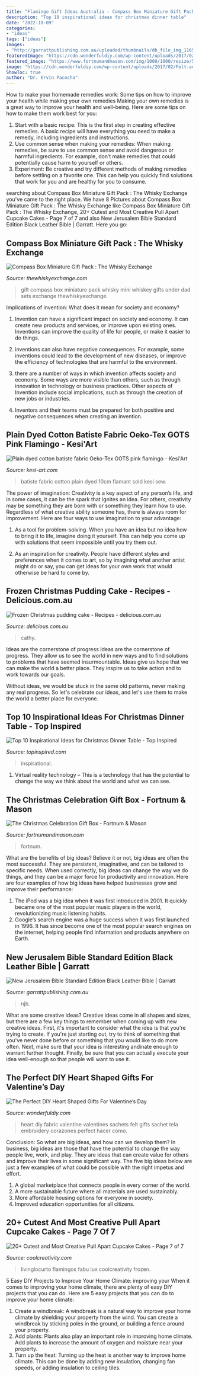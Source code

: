 ```yaml
---
title: "Flamingo Gift Ideas Australia - Compass Box Miniature Gift Pack : The Whisky Exchange"
description: "Top 10 inspirational ideas for christmas dinner table"
date: "2022-10-09"
categories:
- "ideas"
tags: ["ideas"]
images:
- "http://garrattpublishing.com.au/uploaded/thumbnails/db_file_img_11653_480xauto.jpg"
featuredImage: "https://cdn.wonderfuldiy.com/wp-content/uploads/2017/02/Felt-and-fabric-heart-sachet-.jpeg"
featured_image: "https://www.fortnumandmason.com/img/1000/1000/resize/5/0/5059531_2020_mob_sq.jpg"
image: "https://cdn.wonderfuldiy.com/wp-content/uploads/2017/02/Felt-and-fabric-heart-sachet-.jpeg"
ShowToc: true
author: "Dr. Ervin Pacocha"
---
```



How to make your homemade remedies work: Some tips on how to improve your health while making your own remedies
Making your own remedies is a great way to improve your health and well-being. Here are some tips on how to make them work best for you: 
1. Start with a basic recipe: This is the first step in creating effective remedies. A basic recipe will have everything you need to make a remedy, including ingredients and instructions. 
2. Use common sense when making your remedies: When making remedies, be sure to use common sense and avoid dangerous or harmful ingredients. For example, don’t make remedies that could potentially cause harm to yourself or others. 
3. Experiment: Be creative and try different methods of making remedies before settling on a favorite one. This can help you quickly find solutions that work for you and are healthy for you to consume.

	

		
searching about Compass Box Miniature Gift Pack : The Whisky Exchange you've came to the right place. We have 8 Pictures about Compass Box Miniature Gift Pack : The Whisky Exchange like Compass Box Miniature Gift Pack : The Whisky Exchange, 20+ Cutest and Most Creative Pull Apart Cupcake Cakes - Page 7 of 7 and also New Jerusalem Bible Standard Edition Black Leather Bible | Garratt. Here you go:
		
    
## Compass Box Miniature Gift Pack : The Whisky Exchange

<img loading=lazy src="https://img.thewhiskyexchange.com/540/mini_sets_com1.jpg" onerror="this.onerror=null;this.src='https://tse1.mm.bing.net/th?id=OIP.b_fd7AecIyiFk4lU1YE4jgHaJ4&amp;pid=15.1';" alt="Compass Box Miniature Gift Pack : The Whisky Exchange">

_Source: thewhiskyexchange.com_

>gift compass box miniature pack whisky mini whiskey gifts under dad sets exchange thewhiskyexchange. 

	

Implications of invention: What does it mean for society and economy?
1. Invention can have a significant impact on society and economy. It can create new products and services, or improve upon existing ones. Inventions can improve the quality of life for people, or make it easier to do things.
2. inventions can also have negative consequences. For example, some inventions could lead to the development of new diseases, or improve the efficiency of technologies that are harmful to the environment.

3. there are a number of ways in which invention affects society and economy. Some ways are more visible than others, such as through innovation in technology or business practices. Other aspects of Invention include social implications, such as through the creation of new jobs or industries.

4. Inventors and their teams must be prepared for both positive and negative consequences when creating an invention.

    
## Plain Dyed Cotton Batiste Fabric Oeko-Tex GOTS Pink Flamingo - Kesi&#039;Art

<img loading=lazy src="https://www.kesi-art.com/3346-large_default/plain-dyed-batiste-cotton-fabric-flamant-sold-by-10cm.jpg" onerror="this.onerror=null;this.src='https://tse1.mm.bing.net/th?id=OIP.cY5BZViq2elqOGEMoAPm7wHaHa&amp;pid=15.1';" alt="Plain dyed cotton batiste fabric Oeko-Tex GOTS pink flamingo - Kesi&#039;Art">

_Source: kesi-art.com_

>batiste fabric cotton plain dyed 10cm flamant sold kesi sew. 

	

The power of imagination:
Creativity is a key aspect of any person’s life, and in some cases, it can be the spark that ignites an idea. For others, creativity may be something they are born with or something they learn how to use. Regardless of what creative ability someone has, there is always room for improvement. Here are four ways to use imagination to your advantage: 
1. As a tool for problem-solving. When you have an idea but no idea how to bring it to life, imagine doing it yourself. This can help you come up with solutions that seem impossible until you try them out.

2. As an inspiration for creativity. People have different styles and preferences when it comes to art, so by imagining what another artist might do or say, you can get ideas for your own work that would otherwise be hard to come by.

    
## Frozen Christmas Pudding Cake - Recipes - Delicious.com.au

<img loading=lazy src="https://img.delicious.com.au/2yyhIf5q/w1200/del/2016/02/frozen-cherry-chocolate-pudding-cake-27925-3.jpg" onerror="this.onerror=null;this.src='https://tse3.mm.bing.net/th?id=OIP.SSEn4qLYyzis-7UWpq4zmwHaE8&amp;pid=15.1';" alt="Frozen Christmas pudding cake - Recipes - delicious.com.au">

_Source: delicious.com.au_

>cathy. 

	

Ideas are the cornerstone of progress
Ideas are the cornerstone of progress. They allow us to see the world in new ways and to find solutions to problems that have seemed insurmountable.
Ideas give us hope that we can make the world a better place. They inspire us to take action and to work towards our goals.

Without ideas, we would be stuck in the same old patterns, never making any real progress. So let's celebrate our ideas, and let's use them to make the world a better place for everyone.

    
## Top 10 Inspirational Ideas For Christmas Dinner Table - Top Inspired

<img loading=lazy src="https://www.topinspired.com/wp-content/uploads/2013/12/inspirational-ideas-christmas-table-decorations_05.jpg" onerror="this.onerror=null;this.src='https://tse3.mm.bing.net/th?id=OIP.L-IBAC7lE4f9Q6HvrBRf1AHaK_&amp;pid=15.1';" alt="Top 10 Inspirational Ideas for Christmas Dinner Table - Top Inspired">

_Source: topinspired.com_

>inspirational. 

	

1. Virtual reality technology – This is a technology that has the potential to change the way we think about the world and what we can see.

    
## The Christmas Celebration Gift Box - Fortnum &amp; Mason

<img loading=lazy src="https://www.fortnumandmason.com/img/1000/1000/resize/5/0/5059531_2020_mob_sq.jpg" onerror="this.onerror=null;this.src='https://tse2.mm.bing.net/th?id=OIP.9hf7uDC1lWJqrzt8MI9VhwHaHa&amp;pid=15.1';" alt="The Christmas Celebration Gift Box - Fortnum &amp; Mason">

_Source: fortnumandmason.com_

>fortnum. 

	

What are the benefits of big ideas?
Believe it or not, big ideas are often the most successful. They are persistent, imaginative, and can be tailored to specific needs. When used correctly, big ideas can change the way we do things, and they can be a major force for productivity and innovation. Here are four examples of how big ideas have helped businesses grow and improve their performance: 
1. The iPod was a big idea when it was first introduced in 2001. It quickly became one of the most popular music players in the world, revolutionizing music listening habits. 
2. Google’s search engine was a huge success when it was first launched in 1996. It has since become one of the most popular search engines on the internet, helping people find information and products anywhere on Earth. 

    
## New Jerusalem Bible Standard Edition Black Leather Bible | Garratt

<img loading=lazy src="http://garrattpublishing.com.au/uploaded/thumbnails/db_file_img_11653_480xauto.jpg" onerror="this.onerror=null;this.src='https://tse2.mm.bing.net/th?id=OIP.OEp-F6RzxYOGGriX39yVJwHaLG&amp;pid=15.1';" alt="New Jerusalem Bible Standard Edition Black Leather Bible | Garratt">

_Source: garrattpublishing.com.au_

>njb. 

	

What are some creative ideas?
Creative ideas come in all shapes and sizes, but there are a few key things to remember when coming up with new creative ideas. First, it's important to consider what the idea is that you're trying to create. If you're just starting out, try to think of something that you've never done before or something that you would like to do more often. Next, make sure that your idea is interesting andinate enough to warrant further thought. Finally, be sure that you can actually execute your idea well-enough so that people will want to use it.

    
## The Perfect DIY Heart Shaped Gifts For Valentine’s Day

<img loading=lazy src="https://cdn.wonderfuldiy.com/wp-content/uploads/2017/02/Felt-and-fabric-heart-sachet-.jpeg" onerror="this.onerror=null;this.src='https://tse4.mm.bing.net/th?id=OIP.ce4jLdi_zWlnDzic2a87eAHaLL&amp;pid=15.1';" alt="The Perfect DIY Heart Shaped Gifts For Valentine’s Day">

_Source: wonderfuldiy.com_

>heart diy fabric valentine valentines sachets felt gifts sachet tela embroidery corazones perfect hacer como. 

	

Conclusion: So what are big ideas, and how can we develop them?
In business, big ideas are those that have the potential to change the way people live, work, and play. They are ideas that can create value for others and improve their lives in some significant way. The five big ideas below are just a few examples of what could be possible with the right impetus and effort.
1. A global marketplace that connects people in every corner of the world.
2. A more sustainable future where all materials are used sustainably.
3. More affordable housing options for everyone in society. 
4. Improved education opportunities for all citizens. 

    
## 20+ Cutest And Most Creative Pull Apart Cupcake Cakes - Page 7 Of 7

<img loading=lazy src="https://coolcreativity.com/wp-content/uploads/2016/03/flamingo-party-cake.jpg" onerror="this.onerror=null;this.src='https://tse2.mm.bing.net/th?id=OIP.8z6bL-pQRly0egtv7OEu3QAAAA&amp;pid=15.1';" alt="20+ Cutest and Most Creative Pull Apart Cupcake Cakes - Page 7 of 7">

_Source: coolcreativity.com_

>livinglocurto flamingos fabu lux coolcreativity frozen. 

	

5 Easy DIY Projects to Improve Your Home Climate: improving your
When it comes to improving your home climate, there are plenty of easy DIY projects that you can do. Here are 5 easy projects that you can do to improve your home climate: 
1. Create a windbreak: A windbreak is a natural way to improve your home climate by shielding your property from the wind. You can create a windbreak by sticking poles in the ground, or building a fence around your property. 
2. Add plants: Plants also play an important role in improving home climate. Add plants to increase the amount of oxygen and moisture near your property. 
3. Turn up the heat: Turning up the heat is another way to improve home climate. This can be done by adding new insulation, changing fan speeds, or adding insulation to ceiling tiles. 

